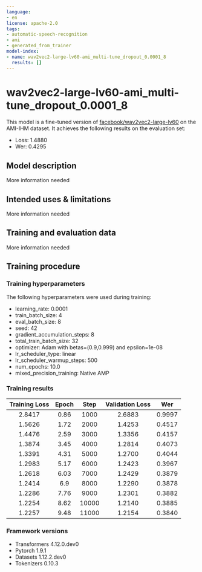 ```yaml
---
language:
- en
license: apache-2.0
tags:
- automatic-speech-recognition
- ami
- generated_from_trainer
model-index:
- name: wav2vec2-large-lv60-ami_multi-tune_dropout_0.0001_8
  results: []
---
```


<!-- This model card has been generated automatically according to the information the Trainer had access to. You
should probably proofread and complete it, then remove this comment. -->

# wav2vec2-large-lv60-ami_multi-tune_dropout_0.0001_8

This model is a fine-tuned version of [facebook/wav2vec2-large-lv60](https://huggingface.co/facebook/wav2vec2-large-lv60) on the AMI-IHM dataset.
It achieves the following results on the evaluation set:
- Loss: 1.4880
- Wer: 0.4295

## Model description

More information needed

## Intended uses & limitations

More information needed

## Training and evaluation data

More information needed

## Training procedure

### Training hyperparameters

The following hyperparameters were used during training:
- learning_rate: 0.0001
- train_batch_size: 4
- eval_batch_size: 8
- seed: 42
- gradient_accumulation_steps: 8
- total_train_batch_size: 32
- optimizer: Adam with betas=(0.9,0.999) and epsilon=1e-08
- lr_scheduler_type: linear
- lr_scheduler_warmup_steps: 500
- num_epochs: 10.0
- mixed_precision_training: Native AMP

### Training results

| Training Loss | Epoch | Step  | Validation Loss | Wer    |
|:-------------:|:-----:|:-----:|:---------------:|:------:|
| 2.8417        | 0.86  | 1000  | 2.6883          | 0.9997 |
| 1.5626        | 1.72  | 2000  | 1.4253          | 0.4517 |
| 1.4476        | 2.59  | 3000  | 1.3356          | 0.4157 |
| 1.3874        | 3.45  | 4000  | 1.2814          | 0.4073 |
| 1.3391        | 4.31  | 5000  | 1.2700          | 0.4044 |
| 1.2983        | 5.17  | 6000  | 1.2423          | 0.3967 |
| 1.2618        | 6.03  | 7000  | 1.2429          | 0.3879 |
| 1.2414        | 6.9   | 8000  | 1.2290          | 0.3878 |
| 1.2286        | 7.76  | 9000  | 1.2301          | 0.3882 |
| 1.2254        | 8.62  | 10000 | 1.2140          | 0.3885 |
| 1.2257        | 9.48  | 11000 | 1.2154          | 0.3840 |


### Framework versions

- Transformers 4.12.0.dev0
- Pytorch 1.9.1
- Datasets 1.12.2.dev0
- Tokenizers 0.10.3
